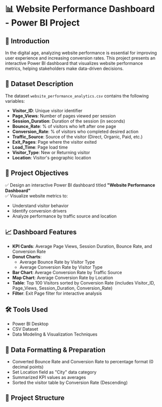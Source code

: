 # 📊 Website Performance Dashboard - Power BI Project

## 🚀 Introduction
In the digital age, analyzing website performance is essential for improving user experience and increasing conversion rates. This project presents an interactive Power BI dashboard that visualizes website performance metrics, helping stakeholders make data-driven decisions.

## 📂 Dataset Description
The dataset `website_performance_analytics.csv` contains the following variables:
- **Visitor_ID**: Unique visitor identifier
- **Page_Views**: Number of pages viewed per session
- **Session_Duration**: Duration of the session (in seconds)
- **Bounce_Rate**: % of visitors who left after one page
- **Conversion_Rate**: % of visitors who completed desired action
- **Traffic_Source**: Source of the visitor (Direct, Organic, Paid, etc.)
- **Exit_Pages**: Page where the visitor exited
- **Load_Time**: Page load time
- **Visitor_Type**: New or Returning visitor
- **Location**: Visitor's geographic location

## 🎯 Project Objectives
✅ Design an interactive Power BI dashboard titled **"Website Performance Dashboard"**  
✅ Visualize website metrics to:
- Understand visitor behavior
- Identify conversion drivers
- Analyze performance by traffic source and location

## 📈 Dashboard Features
- **KPI Cards**: Average Page Views, Session Duration, Bounce Rate, and Conversion Rate
- **Donut Charts**: 
  - Average Bounce Rate by Visitor Type
  - Average Conversion Rate by Visitor Type
- **Bar Chart**: Average Conversion Rate by Traffic Source
- **Map Chart**: Average Conversion Rate by Location
- **Table**: Top 100 Visitors sorted by Conversion Rate (includes Visitor_ID, Page_Views, Session_Duration, Conversion_Rate)
- **Filter**: Exit Page filter for interactive analysis

## 🛠 Tools Used
- Power BI Desktop
- CSV Dataset
- Data Modeling & Visualization Techniques

## 📌 Data Formatting & Preparation
- Converted Bounce Rate and Conversion Rate to percentage format (0 decimal points)
- Set Location field as "City" data category
- Summarized KPI values as averages
- Sorted the visitor table by Conversion Rate (Descending)

## 📂 Project Structure
